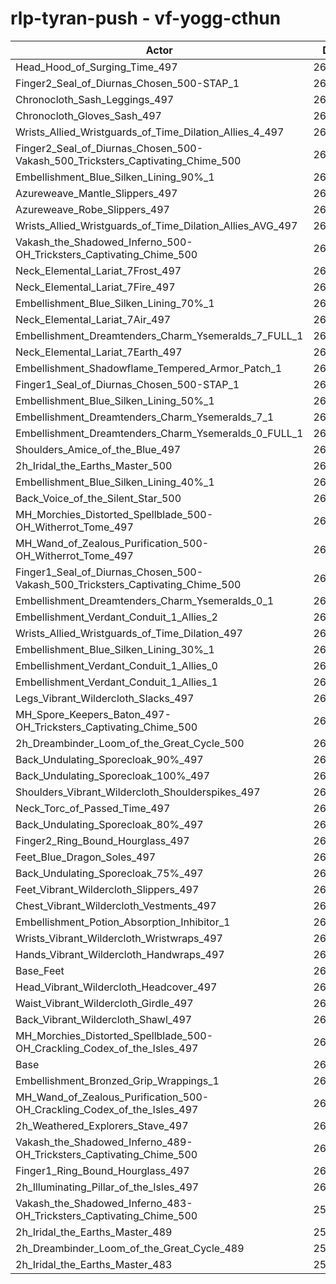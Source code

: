 # rlp-tyran-push - vf-yogg-cthun
| Actor | DPS | Increase |
|---|:---:|:---:|
|Head_Hood_of_Surging_Time_497|268102|2.51%|
|Finger2_Seal_of_Diurnas_Chosen_500-STAP_1|267973|2.46%|
|Chronocloth_Sash_Leggings_497|267786|2.39%|
|Chronocloth_Gloves_Sash_497|267461|2.27%|
|Wrists_Allied_Wristguards_of_Time_Dilation_Allies_4_497|267163|2.15%|
|Finger2_Seal_of_Diurnas_Chosen_500-Vakash_500_Tricksters_Captivating_Chime_500|266966|2.08%|
|Embellishment_Blue_Silken_Lining_90%_1|266725|1.99%|
|Azureweave_Mantle_Slippers_497|266453|1.88%|
|Azureweave_Robe_Slippers_497|266449|1.88%|
|Wrists_Allied_Wristguards_of_Time_Dilation_Allies_AVG_497|266149|1.77%|
|Vakash_the_Shadowed_Inferno_500-OH_Tricksters_Captivating_Chime_500|265614|1.56%|
|Neck_Elemental_Lariat_7Frost_497|265570|1.54%|
|Neck_Elemental_Lariat_7Fire_497|265454|1.50%|
|Embellishment_Blue_Silken_Lining_70%_1|265396|1.48%|
|Neck_Elemental_Lariat_7Air_497|265289|1.44%|
|Embellishment_Dreamtenders_Charm_Ysemeralds_7_FULL_1|265075|1.36%|
|Neck_Elemental_Lariat_7Earth_497|265053|1.35%|
|Embellishment_Shadowflame_Tempered_Armor_Patch_1|264727|1.22%|
|Finger1_Seal_of_Diurnas_Chosen_500-STAP_1|264676|1.20%|
|Embellishment_Blue_Silken_Lining_50%_1|264415|1.10%|
|Embellishment_Dreamtenders_Charm_Ysemeralds_7_1|264338|1.07%|
|Embellishment_Dreamtenders_Charm_Ysemeralds_0_FULL_1|264316|1.06%|
|Shoulders_Amice_of_the_Blue_497|264160|1.01%|
|2h_Iridal_the_Earths_Master_500|263969|0.93%|
|Embellishment_Blue_Silken_Lining_40%_1|263898|0.91%|
|Back_Voice_of_the_Silent_Star_500|263886|0.90%|
|MH_Morchies_Distorted_Spellblade_500-OH_Witherrot_Tome_497|263818|0.87%|
|MH_Wand_of_Zealous_Purification_500-OH_Witherrot_Tome_497|263772|0.86%|
|Finger1_Seal_of_Diurnas_Chosen_500-Vakash_500_Tricksters_Captivating_Chime_500|263470|0.74%|
|Embellishment_Dreamtenders_Charm_Ysemeralds_0_1|263429|0.73%|
|Embellishment_Verdant_Conduit_1_Allies_2|263246|0.66%|
|Wrists_Allied_Wristguards_of_Time_Dilation_497|263235|0.65%|
|Embellishment_Blue_Silken_Lining_30%_1|263149|0.62%|
|Embellishment_Verdant_Conduit_1_Allies_0|263119|0.61%|
|Embellishment_Verdant_Conduit_1_Allies_1|263084|0.59%|
|Legs_Vibrant_Wildercloth_Slacks_497|262708|0.45%|
|MH_Spore_Keepers_Baton_497-OH_Tricksters_Captivating_Chime_500|262678|0.44%|
|2h_Dreambinder_Loom_of_the_Great_Cycle_500|262661|0.43%|
|Back_Undulating_Sporecloak_90%_497|262538|0.39%|
|Back_Undulating_Sporecloak_100%_497|262530|0.38%|
|Shoulders_Vibrant_Wildercloth_Shoulderspikes_497|262519|0.38%|
|Neck_Torc_of_Passed_Time_497|262481|0.36%|
|Back_Undulating_Sporecloak_80%_497|262417|0.34%|
|Finger2_Ring_Bound_Hourglass_497|262395|0.33%|
|Feet_Blue_Dragon_Soles_497|262336|0.31%|
|Back_Undulating_Sporecloak_75%_497|262199|0.26%|
|Feet_Vibrant_Wildercloth_Slippers_497|262104|0.22%|
|Chest_Vibrant_Wildercloth_Vestments_497|262073|0.21%|
|Embellishment_Potion_Absorption_Inhibitor_1|261890|0.14%|
|Wrists_Vibrant_Wildercloth_Wristwraps_497|261890|0.14%|
|Hands_Vibrant_Wildercloth_Handwraps_497|261862|0.13%|
|Base_Feet|261809|0.11%|
|Head_Vibrant_Wildercloth_Headcover_497|261809|0.11%|
|Waist_Vibrant_Wildercloth_Girdle_497|261719|0.07%|
|Back_Vibrant_Wildercloth_Shawl_497|261711|0.07%|
|MH_Morchies_Distorted_Spellblade_500-OH_Crackling_Codex_of_the_Isles_497|261546|0.01%|
|Base|261531|0.00%|
|Embellishment_Bronzed_Grip_Wrappings_1|261477|-0.02%|
|MH_Wand_of_Zealous_Purification_500-OH_Crackling_Codex_of_the_Isles_497|261369|-0.06%|
|2h_Weathered_Explorers_Stave_497|261357|-0.07%|
|Vakash_the_Shadowed_Inferno_489-OH_Tricksters_Captivating_Chime_500|261277|-0.10%|
|Finger1_Ring_Bound_Hourglass_497|260961|-0.22%|
|2h_Illuminating_Pillar_of_the_Isles_497|260467|-0.41%|
|Vakash_the_Shadowed_Inferno_483-OH_Tricksters_Captivating_Chime_500|259313|-0.85%|
|2h_Iridal_the_Earths_Master_489|258922|-1.00%|
|2h_Dreambinder_Loom_of_the_Great_Cycle_489|257596|-1.50%|
|2h_Iridal_the_Earths_Master_483|256015|-2.11%|
